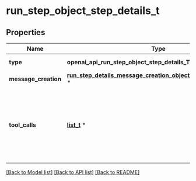 # run_step_object_step_details_t

## Properties
Name | Type | Description | Notes
------------ | ------------- | ------------- | -------------
**type** | **openai_api_run_step_object_step_details_TYPE_e** | Always &#x60;message_creation&#x60;. | 
**message_creation** | [**run_step_details_message_creation_object_message_creation_t**](run_step_details_message_creation_object_message_creation.md) \* |  | 
**tool_calls** | [**list_t**](run_step_details_tool_calls_object_tool_calls_inner.md) \* | An array of tool calls the run step was involved in. These can be associated with one of three types of tools: &#x60;code_interpreter&#x60;, &#x60;retrieval&#x60;, or &#x60;function&#x60;.  | 

[[Back to Model list]](../README.md#documentation-for-models) [[Back to API list]](../README.md#documentation-for-api-endpoints) [[Back to README]](../README.md)


